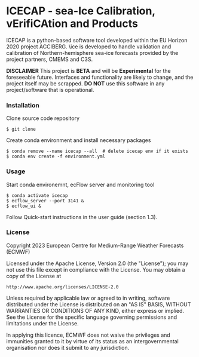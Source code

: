 # ICECAP - sea-Ice Calibration, vErifiCAtion and Products

ICECAP  is a python-based software tool developed within the EU Horizon 2020 project ACCIBERG. \ice is developed to handle validation and calibration of Northern-hemisphere sea-ice forecasts provided by the project partners, CMEMS and C3S.

**DISCLAIMER**
This project is **BETA** and will be **Experimental** for the foreseeable future.
Interfaces and functionality are likely to change, and the project itself may be scrapped.
**DO NOT** use this software in any project/software that is operational.

### Installation
Clone source code repository

    $ git clone 

Create conda environment and install necessary packages

    $ conda remove --name icecap --all  # delete icecap env if it exists
    $ conda env create -f environment.yml 

### Usage
Start conda environemnt, ecFlow server and monitoring tool

	$ conda activate icecap
	$ ecflow_server --port 3141 &
	$ ecflow_ui & 

Follow Quick-start instructions in the user guide (section 1.3).

### License

Copyright 2023 European Centre for Medium-Range Weather Forecasts (ECMWF)

Licensed under the Apache License, Version 2.0 (the "License");
you may not use this file except in compliance with the License.
You may obtain a copy of the License at

    http://www.apache.org/licenses/LICENSE-2.0

Unless required by applicable law or agreed to in writing, software
distributed under the License is distributed on an "AS IS" BASIS,
WITHOUT WARRANTIES OR CONDITIONS OF ANY KIND, either express or implied.
See the License for the specific language governing permissions and
limitations under the License.

In applying this licence, ECMWF does not waive the privileges and immunities
granted to it by virtue of its status as an intergovernmental organisation nor
does it submit to any jurisdiction.


